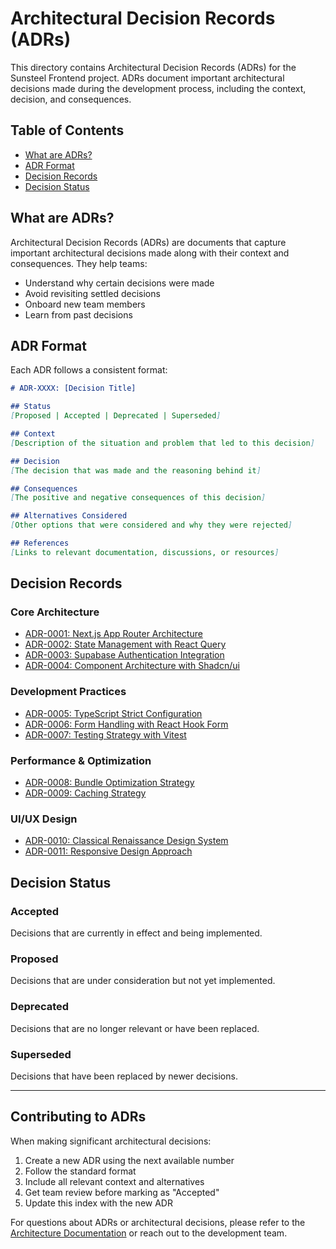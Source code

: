# Architectural Decision Records (ADRs)

This directory contains Architectural Decision Records (ADRs) for the Sunsteel Frontend project. ADRs document important architectural decisions made during the development process, including the context, decision, and consequences.

## Table of Contents

- [What are ADRs?](#what-are-adrs)
- [ADR Format](#adr-format)
- [Decision Records](#decision-records)
- [Decision Status](#decision-status)

## What are ADRs?

Architectural Decision Records (ADRs) are documents that capture important architectural decisions made along with their context and consequences. They help teams:

- Understand why certain decisions were made
- Avoid revisiting settled decisions
- Onboard new team members
- Learn from past decisions

## ADR Format

Each ADR follows a consistent format:

```markdown
# ADR-XXXX: [Decision Title]

## Status
[Proposed | Accepted | Deprecated | Superseded]

## Context
[Description of the situation and problem that led to this decision]

## Decision
[The decision that was made and the reasoning behind it]

## Consequences
[The positive and negative consequences of this decision]

## Alternatives Considered
[Other options that were considered and why they were rejected]

## References
[Links to relevant documentation, discussions, or resources]
```

## Decision Records

### Core Architecture

- [ADR-0001: Next.js App Router Architecture](./adr-0001-nextjs-app-router.md)
- [ADR-0002: State Management with React Query](./adr-0002-react-query-state-management.md)
- [ADR-0003: Supabase Authentication Integration](./adr-0003-supabase-authentication.md)
- [ADR-0004: Component Architecture with Shadcn/ui](./adr-0004-shadcn-ui-components.md)

### Development Practices

- [ADR-0005: TypeScript Strict Configuration](./adr-0005-typescript-strict-config.md)
- [ADR-0006: Form Handling with React Hook Form](./adr-0006-react-hook-form.md)
- [ADR-0007: Testing Strategy with Vitest](./adr-0007-vitest-testing-strategy.md)

### Performance & Optimization

- [ADR-0008: Bundle Optimization Strategy](./adr-0008-bundle-optimization.md)
- [ADR-0009: Caching Strategy](./adr-0009-caching-strategy.md)

### UI/UX Design

- [ADR-0010: Classical Renaissance Design System](./adr-0010-classical-design-system.md)
- [ADR-0011: Responsive Design Approach](./adr-0011-responsive-design.md)

## Decision Status

### Accepted
Decisions that are currently in effect and being implemented.

### Proposed
Decisions that are under consideration but not yet implemented.

### Deprecated
Decisions that are no longer relevant or have been replaced.

### Superseded
Decisions that have been replaced by newer decisions.

---

## Contributing to ADRs

When making significant architectural decisions:

1. Create a new ADR using the next available number
2. Follow the standard format
3. Include all relevant context and alternatives
4. Get team review before marking as "Accepted"
5. Update this index with the new ADR

For questions about ADRs or architectural decisions, please refer to the [Architecture Documentation](../README.md) or reach out to the development team.
